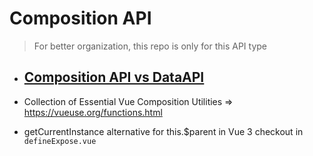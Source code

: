 # Composition API

> For better organization, this repo is only for this API type

- ## [Composition API vs DataAPI](./APIs/README.md)
- Collection of Essential Vue Composition Utilities => https://vueuse.org/functions.html



- getCurrentInstance alternative for this.$parent in Vue 3 checkout in `defineExpose.vue`
